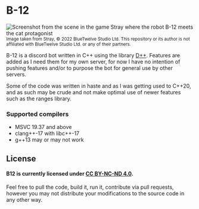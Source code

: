 # B-12
![Screenshot from the scene in the game Stray where the robot B-12 meets the cat protagonist](https://user-images.githubusercontent.com/809711/227605932-0683132c-7872-473b-99ef-9499dd08115e.jpg)
<sup>Image taken from Stray, © 2022 BlueTwelve Studio Ltd. This repository or its author is not affiliated with BlueTwelve Studio Ltd. or any of their partners.</sup>

B-12 is a discord bot written in C++ using the library [D++](https://github.com/brainboxdotcc/DPP). Features are added as I need them for my own server, for now I have no intention of pushing features and/or to purpose the bot for general use by other servers.

Some of the code was written in haste and as I was getting used to C++20, and as such may be crude and not make optimal use of newer features such as the ranges library.

### Supported compilers
- MSVC 19.37 and above
- clang++-17 with libc++-17
- g++13 may or may not work

## License
#### B12 is currently licensed under [CC BY-NC-ND 4.0](https://creativecommons.org/licenses/by-nc-nd/4.0/).

Feel free to pull the code, build it, run it, contribute via pull requests, however you may not distribute your modifications to the source code in any other way.